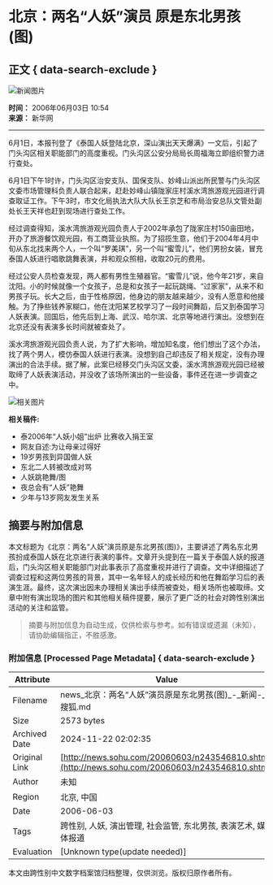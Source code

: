 # 北京：两名“人妖”演员 原是东北男孩(图)

## 正文 { data-search-exclude }


![新闻图片](https://photo.sohu.com/media/xhw.jpg)

**时间：** 2006年06月03日 10:54  
**来源：** 新华网

---

6月1日，本报刊登了《泰国人妖登陆北京，深山演出天天爆满》一文后，引起了门头沟区相关职能部门的高度重视。门头沟区公安分局局长周福海立即组织警力进行查处。

6月1日下午1时许，门头沟区治安支队、国保支队、妙峰山派出所民警与门头沟区文委市场管理科负责人联合起来，赶赴妙峰山镇陇家庄村溪水湾旅游观光园进行调查取证工作。下午3时，市文化局执法大队大队长王京芝和市局治安总队文管处副处长王天祥也赶到现场进行查处工作。

经过调查得知，溪水湾旅游观光园负责人于2002年承包了陇家庄村150亩田地，开办了旅游餐饮观光园，有工商营业执照。为了招揽生意，他们于2004年4月中旬从东北找来两个人，一个叫“罗美琪”，另一个叫“蜜雪儿”，他们男扮女装，冒充泰国人妖进行唱歌跳舞表演，并和观众照相，收取20元的费用。

经过公安人员检查发现，两人都有男性生殖器官。“蜜雪儿”说，他今年21岁，来自沈阳。小的时候就像一个女孩子，总是和女孩子一起玩跳绳、“过家家”，从来不和男孩子玩。长大之后，由于性格原因，他身边的朋友越来越少，没有人愿意和他接触。为了挣些钱养家糊口，他在沈阳某艺校学习了一段时间舞蹈，后又到泰国学习人妖表演。回国后，他先后到上海、武汉、哈尔滨、北京等地进行演出。没想到在北京还没有表演多长时间就被查处了。

溪水湾旅游观光园负责人说，为了扩大影响，增加知名度，他们想出了这个办法，找了两个男人，模仿泰国人妖进行表演。没想到自己却违反了相关规定，没有办理演出的合法手续。据了解，此案已经移交门头沟区文委，溪水湾旅游观光园已经被取缔了人妖表演活动，并没收了该场所演出的一些设备，事件还在进一步调查之中。

![相关图片](https://photocdn.sohu.com/20060603/Img243546811.jpg)

**相关稿件:**  
- 泰2006年“人妖小姐”出炉 比赛收入捐王室  
- 网友自述:为让母亲过得好  
- 19岁男孩到异国做人妖  
- 东北二人转被改成对骂  
- 人妖跳艳舞/图  
- 夜总会有“人妖”艳舞  
- 少年与13岁网友发生关系  
<!-- tcd_original_link http://news.sohu.com/20060603/n243546810.shtml -->
## 摘要与附加信息

<!-- tcd_abstract -->
本文标题为《北京：两名“人妖”演员原是东北男孩(图)》，主要讲述了两名东北男孩扮成泰国人妖在北京进行表演的事件。文章开头提到在一篇关于泰国人妖的报道后，门头沟区相关职能部门对此事表示了高度重视并进行了调查。文中详细描述了调查过程和这两位男孩的背景，其中一名年轻人的成长经历和他在舞蹈学习后的表演生涯。最终，这次演出因未办理相关演出手续而被查处，相关场所也被取缔。文章中附有演出现场的图片和其他相关稿件提要，展示了更广泛的社会对跨性别演出活动的关注和监管。
<!-- tcd_abstract_end -->

> 摘要与附加信息为自动生成，仅供检索与参考。如有错误或遗漏（未知），请协助编辑指正，不胜感激。

### 附加信息 [Processed Page Metadata] { data-search-exclude }

| Attribute       | Value                                  |
|-----------------|----------------------------------------|
| Filename        | news_北京：两名“人妖”演员原是东北男孩(图)_-_新闻-_搜狐.md                             |
| Size            | 2573 bytes                           |
| Archived Date   | 2024-11-22 02:02:35                             |
| Original Link   | [http://news.sohu.com/20060603/n243546810.shtml](http://news.sohu.com/20060603/n243546810.shtml)                       |
| Author          | 未知                               |
| Region          | 北京, 中国                               |
| Date            | 2006-06-03                                 |
| Tags            | 跨性别, 人妖, 演出管理, 社会监管, 东北男孩, 表演艺术, 媒体报道                                 |
| Evaluation            | [Unknown type(update needed)]                                 |
<!-- tcd_table_end -->

本文由跨性别中文数字档案馆归档整理，仅供浏览。版权归原作者所有。
